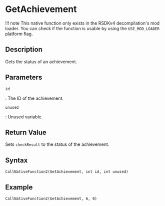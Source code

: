 # GetAchievement

!!! note
    This native function only exists in the RSDKv4 decompilation's mod loader. You can check if the function is usable by using the `USE_MOD_LOADER` platform flag.

## Description
Gets the status of an achievement.

## Parameters
`id`

:   The ID of the achievement.

`unused`

:   Unused variable.

## Return Value
Sets `checkResult` to the status of the achievement.

## Syntax
```
CallNativeFunction2(GetAchievement, int id, int unused)
```

## Example
```
CallNativeFunction2(GetAchievement, 6, 0)
```